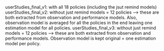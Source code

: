 userStudies_final_v1: with all 18 policies (including the jsut remind models) 
userStudies_final_v2: without just remind models = 12 policies --> these are both extracted from observation and performance models. Also, observation model is averaged for all the policies in the end leaving one estimation model for all policies.
userStudies_final_v3: without just remind models = 12 policies --> these are both extracted from observation and performance models. Observation model is kept original = one estimation model per policy.
